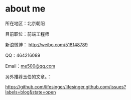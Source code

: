 about me
==== 

所在地区：北京朝阳

目前职位：前端工程师

新浪微博：  http://weibo.com/518148789

QQ：464216089

Email：me500@qq.com

另外推荐玉伯的文章。：

https://github.com/lifesinger/lifesinger.github.com/issues?labels=blog&state=open
